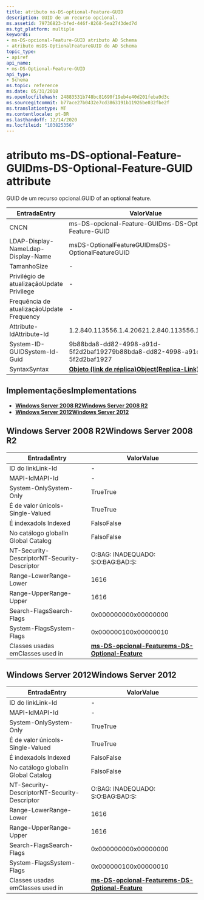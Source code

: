 ```yaml
---
title: atributo ms-DS-optional-Feature-GUID
description: GUID de um recurso opcional.
ms.assetid: 79736823-bfed-446f-8268-5ea2743ded7d
ms.tgt_platform: multiple
keywords:
- ms-DS-opcional-Feature-GUID atributo AD Schema
- atributo msDS-OptionalFeatureGUID do AD Schema
topic_type:
- apiref
api_name:
- ms-DS-Optional-Feature-GUID
api_type:
- Schema
ms.topic: reference
ms.date: 05/31/2018
ms.openlocfilehash: 24883531b748bc81690f19eb4e40d201feba9d3c
ms.sourcegitcommit: b77ace27b0432e7cd3863191b11926be032fbe2f
ms.translationtype: MT
ms.contentlocale: pt-BR
ms.lasthandoff: 12/14/2020
ms.locfileid: "103825356"
---
```

# <a name="ms-ds-optional-feature-guid-attribute"></a><span data-ttu-id="a1412-105">atributo ms-DS-optional-Feature-GUID</span><span class="sxs-lookup"><span data-stu-id="a1412-105">ms-DS-Optional-Feature-GUID attribute</span></span>

<span data-ttu-id="a1412-106">GUID de um recurso opcional.</span><span class="sxs-lookup"><span data-stu-id="a1412-106">GUID of an optional feature.</span></span>



| <span data-ttu-id="a1412-107">Entrada</span><span class="sxs-lookup"><span data-stu-id="a1412-107">Entry</span></span> | <span data-ttu-id="a1412-108">Valor</span><span class="sxs-lookup"><span data-stu-id="a1412-108">Value</span></span> |
|-------------------|-------------------------------------------------------|
| <span data-ttu-id="a1412-109">CN</span><span class="sxs-lookup"><span data-stu-id="a1412-109">CN</span></span>                | <span data-ttu-id="a1412-110">ms-DS-opcional-Feature-GUID</span><span class="sxs-lookup"><span data-stu-id="a1412-110">ms-DS-Optional-Feature-GUID</span></span>                           |
| <span data-ttu-id="a1412-111">LDAP-Display-Name</span><span class="sxs-lookup"><span data-stu-id="a1412-111">Ldap-Display-Name</span></span> | <span data-ttu-id="a1412-112">msDS-OptionalFeatureGUID</span><span class="sxs-lookup"><span data-stu-id="a1412-112">msDS-OptionalFeatureGUID</span></span>                              |
| <span data-ttu-id="a1412-113">Tamanho</span><span class="sxs-lookup"><span data-stu-id="a1412-113">Size</span></span>              | \-                                                    |
| <span data-ttu-id="a1412-114">Privilégio de atualização</span><span class="sxs-lookup"><span data-stu-id="a1412-114">Update Privilege</span></span>  | \-                                                    |
| <span data-ttu-id="a1412-115">Frequência de atualização</span><span class="sxs-lookup"><span data-stu-id="a1412-115">Update Frequency</span></span>  | \-                                                    |
| <span data-ttu-id="a1412-116">Attribute-Id</span><span class="sxs-lookup"><span data-stu-id="a1412-116">Attribute-Id</span></span>      | <span data-ttu-id="a1412-117">1.2.840.113556.1.4.2062</span><span class="sxs-lookup"><span data-stu-id="a1412-117">1.2.840.113556.1.4.2062</span></span>                               |
| <span data-ttu-id="a1412-118">System-ID-GUID</span><span class="sxs-lookup"><span data-stu-id="a1412-118">System-Id-Guid</span></span>    | <span data-ttu-id="a1412-119">9b88bda8-dd82-4998-a91d-5f2d2baf1927</span><span class="sxs-lookup"><span data-stu-id="a1412-119">9b88bda8-dd82-4998-a91d-5f2d2baf1927</span></span>                  |
| <span data-ttu-id="a1412-120">Syntax</span><span class="sxs-lookup"><span data-stu-id="a1412-120">Syntax</span></span>            | [<span data-ttu-id="a1412-121">**Objeto (link de réplica)**</span><span class="sxs-lookup"><span data-stu-id="a1412-121">**Object(Replica-Link)**</span></span>](s-object-replica-link.md) |



## <a name="implementations"></a><span data-ttu-id="a1412-122">Implementações</span><span class="sxs-lookup"><span data-stu-id="a1412-122">Implementations</span></span>

-   [<span data-ttu-id="a1412-123">**Windows Server 2008 R2**</span><span class="sxs-lookup"><span data-stu-id="a1412-123">**Windows Server 2008 R2**</span></span>](#windows-server-2008-r2)
-   [<span data-ttu-id="a1412-124">**Windows Server 2012**</span><span class="sxs-lookup"><span data-stu-id="a1412-124">**Windows Server 2012**</span></span>](#windows-server-2012)

## <a name="windows-server-2008-r2"></a><span data-ttu-id="a1412-125">Windows Server 2008 R2</span><span class="sxs-lookup"><span data-stu-id="a1412-125">Windows Server 2008 R2</span></span>



| <span data-ttu-id="a1412-126">Entrada</span><span class="sxs-lookup"><span data-stu-id="a1412-126">Entry</span></span> | <span data-ttu-id="a1412-127">Valor</span><span class="sxs-lookup"><span data-stu-id="a1412-127">Value</span></span> |
|------------------------|---------------------------------------------------------------------|
| <span data-ttu-id="a1412-128">ID do link</span><span class="sxs-lookup"><span data-stu-id="a1412-128">Link-Id</span></span>                | \-                                                                  |
| <span data-ttu-id="a1412-129">MAPI-Id</span><span class="sxs-lookup"><span data-stu-id="a1412-129">MAPI-Id</span></span>                | \-                                                                  |
| <span data-ttu-id="a1412-130">System-Only</span><span class="sxs-lookup"><span data-stu-id="a1412-130">System-Only</span></span>            | <span data-ttu-id="a1412-131">True</span><span class="sxs-lookup"><span data-stu-id="a1412-131">True</span></span>                                                                |
| <span data-ttu-id="a1412-132">É de valor único</span><span class="sxs-lookup"><span data-stu-id="a1412-132">Is-Single-Valued</span></span>       | <span data-ttu-id="a1412-133">True</span><span class="sxs-lookup"><span data-stu-id="a1412-133">True</span></span>                                                                |
| <span data-ttu-id="a1412-134">É indexado</span><span class="sxs-lookup"><span data-stu-id="a1412-134">Is Indexed</span></span>             | <span data-ttu-id="a1412-135">Falso</span><span class="sxs-lookup"><span data-stu-id="a1412-135">False</span></span>                                                               |
| <span data-ttu-id="a1412-136">No catálogo global</span><span class="sxs-lookup"><span data-stu-id="a1412-136">In Global Catalog</span></span>      | <span data-ttu-id="a1412-137">Falso</span><span class="sxs-lookup"><span data-stu-id="a1412-137">False</span></span>                                                               |
| <span data-ttu-id="a1412-138">NT-Security-Descriptor</span><span class="sxs-lookup"><span data-stu-id="a1412-138">NT-Security-Descriptor</span></span> | <span data-ttu-id="a1412-139">O:BAG: INADEQUADO: S:</span><span class="sxs-lookup"><span data-stu-id="a1412-139">O:BAG:BAD:S:</span></span>                                                        |
| <span data-ttu-id="a1412-140">Range-Lower</span><span class="sxs-lookup"><span data-stu-id="a1412-140">Range-Lower</span></span>            | <span data-ttu-id="a1412-141">16</span><span class="sxs-lookup"><span data-stu-id="a1412-141">16</span></span>                                                                  |
| <span data-ttu-id="a1412-142">Range-Upper</span><span class="sxs-lookup"><span data-stu-id="a1412-142">Range-Upper</span></span>            | <span data-ttu-id="a1412-143">16</span><span class="sxs-lookup"><span data-stu-id="a1412-143">16</span></span>                                                                  |
| <span data-ttu-id="a1412-144">Search-Flags</span><span class="sxs-lookup"><span data-stu-id="a1412-144">Search-Flags</span></span>           | <span data-ttu-id="a1412-145">0x00000000</span><span class="sxs-lookup"><span data-stu-id="a1412-145">0x00000000</span></span>                                                          |
| <span data-ttu-id="a1412-146">System-Flags</span><span class="sxs-lookup"><span data-stu-id="a1412-146">System-Flags</span></span>           | <span data-ttu-id="a1412-147">0x00000010</span><span class="sxs-lookup"><span data-stu-id="a1412-147">0x00000010</span></span>                                                          |
| <span data-ttu-id="a1412-148">Classes usadas em</span><span class="sxs-lookup"><span data-stu-id="a1412-148">Classes used in</span></span>        | [<span data-ttu-id="a1412-149">**ms-DS-opcional-Feature**</span><span class="sxs-lookup"><span data-stu-id="a1412-149">**ms-DS-Optional-Feature**</span></span>](c-msds-optionalfeature.md)<br/> |



## <a name="windows-server-2012"></a><span data-ttu-id="a1412-150">Windows Server 2012</span><span class="sxs-lookup"><span data-stu-id="a1412-150">Windows Server 2012</span></span>



| <span data-ttu-id="a1412-151">Entrada</span><span class="sxs-lookup"><span data-stu-id="a1412-151">Entry</span></span> | <span data-ttu-id="a1412-152">Valor</span><span class="sxs-lookup"><span data-stu-id="a1412-152">Value</span></span> |
|------------------------|---------------------------------------------------------------------|
| <span data-ttu-id="a1412-153">ID do link</span><span class="sxs-lookup"><span data-stu-id="a1412-153">Link-Id</span></span>                | \-                                                                  |
| <span data-ttu-id="a1412-154">MAPI-Id</span><span class="sxs-lookup"><span data-stu-id="a1412-154">MAPI-Id</span></span>                | \-                                                                  |
| <span data-ttu-id="a1412-155">System-Only</span><span class="sxs-lookup"><span data-stu-id="a1412-155">System-Only</span></span>            | <span data-ttu-id="a1412-156">True</span><span class="sxs-lookup"><span data-stu-id="a1412-156">True</span></span>                                                                |
| <span data-ttu-id="a1412-157">É de valor único</span><span class="sxs-lookup"><span data-stu-id="a1412-157">Is-Single-Valued</span></span>       | <span data-ttu-id="a1412-158">True</span><span class="sxs-lookup"><span data-stu-id="a1412-158">True</span></span>                                                                |
| <span data-ttu-id="a1412-159">É indexado</span><span class="sxs-lookup"><span data-stu-id="a1412-159">Is Indexed</span></span>             | <span data-ttu-id="a1412-160">Falso</span><span class="sxs-lookup"><span data-stu-id="a1412-160">False</span></span>                                                               |
| <span data-ttu-id="a1412-161">No catálogo global</span><span class="sxs-lookup"><span data-stu-id="a1412-161">In Global Catalog</span></span>      | <span data-ttu-id="a1412-162">Falso</span><span class="sxs-lookup"><span data-stu-id="a1412-162">False</span></span>                                                               |
| <span data-ttu-id="a1412-163">NT-Security-Descriptor</span><span class="sxs-lookup"><span data-stu-id="a1412-163">NT-Security-Descriptor</span></span> | <span data-ttu-id="a1412-164">O:BAG: INADEQUADO: S:</span><span class="sxs-lookup"><span data-stu-id="a1412-164">O:BAG:BAD:S:</span></span>                                                        |
| <span data-ttu-id="a1412-165">Range-Lower</span><span class="sxs-lookup"><span data-stu-id="a1412-165">Range-Lower</span></span>            | <span data-ttu-id="a1412-166">16</span><span class="sxs-lookup"><span data-stu-id="a1412-166">16</span></span>                                                                  |
| <span data-ttu-id="a1412-167">Range-Upper</span><span class="sxs-lookup"><span data-stu-id="a1412-167">Range-Upper</span></span>            | <span data-ttu-id="a1412-168">16</span><span class="sxs-lookup"><span data-stu-id="a1412-168">16</span></span>                                                                  |
| <span data-ttu-id="a1412-169">Search-Flags</span><span class="sxs-lookup"><span data-stu-id="a1412-169">Search-Flags</span></span>           | <span data-ttu-id="a1412-170">0x00000000</span><span class="sxs-lookup"><span data-stu-id="a1412-170">0x00000000</span></span>                                                          |
| <span data-ttu-id="a1412-171">System-Flags</span><span class="sxs-lookup"><span data-stu-id="a1412-171">System-Flags</span></span>           | <span data-ttu-id="a1412-172">0x00000010</span><span class="sxs-lookup"><span data-stu-id="a1412-172">0x00000010</span></span>                                                          |
| <span data-ttu-id="a1412-173">Classes usadas em</span><span class="sxs-lookup"><span data-stu-id="a1412-173">Classes used in</span></span>        | [<span data-ttu-id="a1412-174">**ms-DS-opcional-Feature**</span><span class="sxs-lookup"><span data-stu-id="a1412-174">**ms-DS-Optional-Feature**</span></span>](c-msds-optionalfeature.md)<br/> |



 

 





